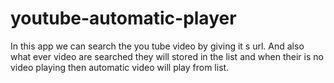 # youtube-automatic-player
In this app we can search the you tube video by giving it s url. And also what ever video are searched they will stored in the list and when their is no video playing then automatic video will play from list.
